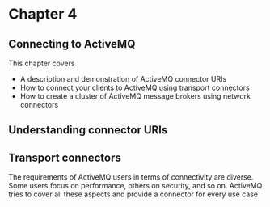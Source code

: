 # Chapter 4

## Connecting to ActiveMQ

This chapter covers

- A description and demonstration of ActiveMQ connector URIs
- How to connect your clients to ActiveMQ using transport connectors
- How to create a cluster of ActiveMQ message brokers using network connectors

## Understanding connector URIs

## Transport connectors

The requirements of ActiveMQ users in terms of connectivity are diverse.
Some users focus on performance, others on security, and so on. ActiveMQ tries to
cover all these aspects and provide a connector for every use case
